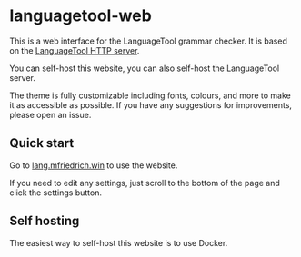 # languagetool-web

This is a web interface for the LanguageTool grammar checker. It is based on
the [LanguageTool HTTP server](https://languagetool.org/http-api/).

You can self-host this website, you can also self-host the LanguageTool server.

The theme is fully customizable including fonts, colours, and more to make it as accessible as possible. If you have any
suggestions for improvements, please open an issue.

## Quick start

Go to [lang.mfriedrich.win](https://lang.mfriedrich.win) to use the website.

If you need to edit any settings, just scroll to the bottom of the page and click the settings button.

## Self hosting

The easiest way to self-host this website is to use Docker.

